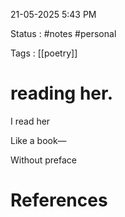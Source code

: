 21-05-2025 5:43 PM

Status : #notes #personal 

Tags : [[poetry]] 

# reading her.


I read her

Like a book—

Without preface

# References


